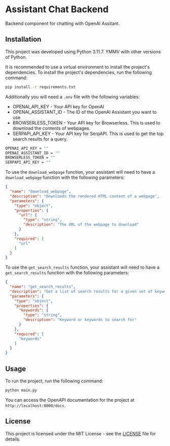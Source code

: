 # Assistant Chat Backend

Backend component for chatting with OpenAI Assitant.

## Installation

This project was developed using Python 3.11.7. YMMV with other versions of Python.

It is recommended to use a virtual environment to install the project's dependencies. To install the project's dependencies, run the following command:

```bash
pip install -r requirements.txt
```

Additionally you will need a `.env` file with the following variables:

- OPENAI_API_KEY - Your API key for OpenAI
- OPENAI_ASSISTANT_ID - The ID of the OpenAI Assistant you want to use
- BROWSERLESS_TOKEN - Your API key for Browserless. This is used to download the contents of webpages.
- SERPAPI_API_KEY - Your API key for SerpAPI. This is used to get the top search results for a query.

```bash
OPENAI_API_KEY = ""
OPENAI_ASSISTANT_ID = ""
BROWSERLESS_TOKEN = ""
SERPAPI_API_KEY = ""
```

To use the `download_webpage` function, your assistant will need to have a `download_webpage` function with the following parameters:

```JSON
{
  "name": "download_webpage",
  "description": "Downloads the rendered HTML content of a webpage",
  "parameters": {
    "type": "object",
    "properties": {
      "url": {
        "type": "string",
        "description": "The URL of the webpage to download"
      }
    },
    "required": [
      "url"
    ]
  }
}
```

To use the `get_search_results` function, your assistant will need to have a `get_search_results` function with the following parameters:

```JSON
{
  "name": "get_search_results",
  "description": "Get a list of search results for a given set of keywords. The search results will be in JSON format",
  "parameters": {
    "type": "object",
    "properties": {
      "keywords": {
        "type": "string",
        "description": "Keyword or keywords to search for"
      }
    },
    "required": [
      "keywords"
    ]
  }
}
```

## Usage

To run the project, run the following command:

```bash
python main.py
```

You can access the OpenAPI documentation for the project at `http://localhost:8000/docs`.

## License

This project is licensed under the MIT License - see the [LICENSE](LICENSE) file for details.
